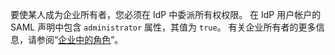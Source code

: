 要使某人成为企业所有者，您必须在 IdP 中委派所有权权限。 在 IdP 用户帐户的 SAML 声明中包含 `administrator` 属性，其值为 `true`。 有关企业所有者的更多信息，请参阅“[企业中的角色](/admin/user-management/managing-users-in-your-enterprise/roles-in-an-enterprise)”。
